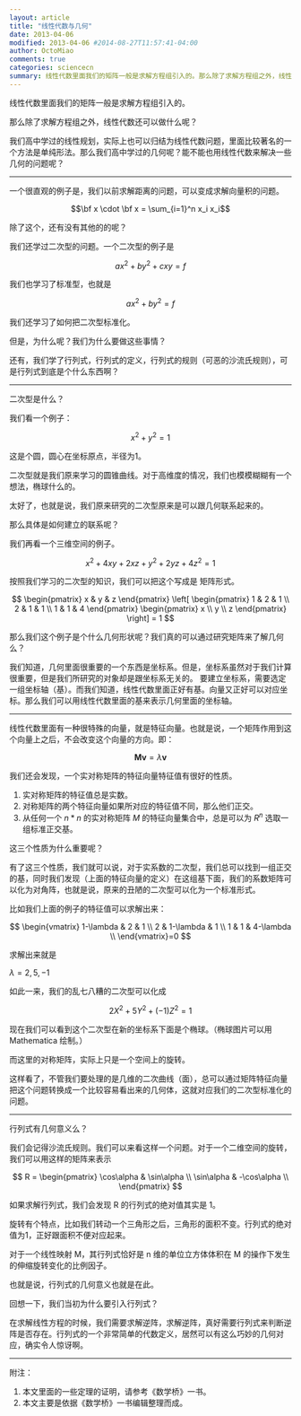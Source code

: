 ```yaml
---
layout: article
title: "线性代数与几何"
date: 2013-04-06
modified: 2013-04-06 #2014-08-27T11:57:41-04:00
author: OctoMiao
comments: true
categories: sciencecn
summary: 线性代数里面我们的矩阵一般是求解方程组引入的。那么除了求解方程组之外，线性代数还可以做什么呢？
---
```


线性代数里面我们的矩阵一般是求解方程组引入的。

那么除了求解方程组之外，线性代数还可以做什么呢？

我们高中学过的线性规划，实际上也可以归结为线性代数问题，里面比较著名的一个方法是单纯形法。那么我们高中学过的几何呢？能不能也用线性代数来解决一些几何的问题呢？

------

一个很直观的例子是，我们以前求解距离的问题，可以变成求解向量积的问题。

$$\bf x \cdot \bf x = \sum_{i=1}^n x_i x_i$$

除了这个，还有没有其他的的呢？

我们还学过二次型的问题。一个二次型的例子是

$$a x^2  + b y^2 +c xy = f$$

我们也学习了标准型，也就是

$$a x^2 + b y^2 = f$$

我们还学习了如何把二次型标准化。

但是，为什么呢？我们为什么要做这些事情？

还有，我们学了行列式，行列式的定义，行列式的规则（可恶的沙流氏规则），可是行列式到底是个什么东西啊？

------

二次型是什么？

我们看一个例子：

$$x^2 + y^2 = 1$$

这是个圆，圆心在坐标原点，半径为1。

二次型就是我们原来学习的圆锥曲线。对于高维度的情况，我们也模模糊糊有一个想法，椭球什么的。

太好了，也就是说，我们原来研究的二次型原来是可以跟几何联系起来的。

那么具体是如何建立的联系呢？

我们再看一个三维空间的例子。

$$x^2 + 4xy + 2xz + y^2 + 2yz + 4z^2 = 1$$

按照我们学习的二次型的知识，我们可以把这个写成是 矩阵形式。


$$
\begin{pmatrix}
x & y & z
\end{pmatrix}
\left[
\begin{pmatrix}
1 & 2 & 1 \\
2 & 1 & 1 \\
1 & 1 & 4
\end{pmatrix}
\begin{pmatrix}
x \\ y \\ z
\end{pmatrix}
\right] = 1
$$

那么我们这个例子是个什么几何形状呢？我们真的可以通过研究矩阵来了解几何么？

我们知道，几何里面很重要的一个东西是坐标系。但是，坐标系虽然对于我们计算很重要，但是我们所研究的对象却是跟坐标系无关的。
要建立坐标系，需要选定一组坐标轴（基）。而我们知道，线性代数里面正好有基。向量又正好可以对应坐标。那么我们可以用线性代数里面的基来表示几何里面的坐标轴。

-----

线性代数里面有一种很特殊的向量，就是特征向量。也就是说，一个矩阵作用到这个向量上之后，不会改变这个向量的方向。即：


$$\mathbf M \mathbf v = \lambda \mathbf v$$

我们还会发现，一个实对称矩阵的特征向量特征值有很好的性质。

1. 实对称矩阵的特征值总是实数。
2. 对称矩阵的两个特征向量如果所对应的特征值不同，那么他们正交。
3. 从任何一个 $n*n$ 的实对称矩阵 $M$ 的特征向量集合中，总是可以为 $R^n$  选取一组标准正交基。

这三个性质为什么重要呢？

有了这三个性质，我们就可以说，对于实系数的二次型，我们总可以找到一组正交的基，同时我们发现（上面的特征向量的定义）在这组基下面，我们的系数矩阵可以化为对角阵，也就是说，原来的丑陋的二次型可以化为一个标准形式。

比如我们上面的例子的特征值可以求解出来：

$$
\begin{vmatrix}
  1-\lambda & 2 & 1 \\
2 & 1-\lambda & 1 \\
1 & 1 & 4-\lambda \\
\end{vmatrix}=0
$$

求解出来就是

$\lambda =2,5,-1$

如此一来，我们的乱七八糟的二次型可以化成

$$2 X^2 + 5 Y^2 + (-1)Z^2 = 1$$

现在我们可以看到这个二次型在新的坐标系下面是个椭球。（椭球图片可以用 Mathematica 绘制。）

而这里的对称矩阵，实际上只是一个空间上的旋转。

这样看了，不管我们要处理的是几维的二次曲线（面），总可以通过矩阵特征向量把这个问题转换成一个比较容易看出来的几何体，这就对应我们的二次型标准化的问题。


-----

行列式有几何意义么？

我们会记得沙流氏规则。我们可以来看这样一个问题。对于一个二维空间的旋转，我们可以用这样的矩阵来表示

$$
R = \begin{pmatrix}
\cos\alpha & \sin\alpha \\
\sin\alpha & -\cos\alpha \\
\end{pmatrix}
$$

如果求解行列式，我们会发现 R 的行列式的绝对值其实是 1。

旋转有个特点，比如我们转动一个三角形之后，三角形的面积不变。行列式的绝对值为1，正好跟面积不便对应起来。

对于一个线性映射 M，其行列式恰好是 n 维的单位立方体体积在 M 的操作下发生的伸缩旋转变化的比例因子。

也就是说，行列式的几何意义也就是在此。

回想一下，我们当初为什么要引入行列式？

在求解线性方程的时候，我们需要求解逆阵，求解逆阵，真好需要行列式来判断逆阵是否存在。行列式的一个非常简单的代数定义，居然可以有这么巧妙的几何对应，确实令人惊讶啊。





-----

附注：

1. 本文里面的一些定理的证明，请参考《数学桥》一书。
2. 本文主要是依据《数学桥》一书编辑整理而成。
